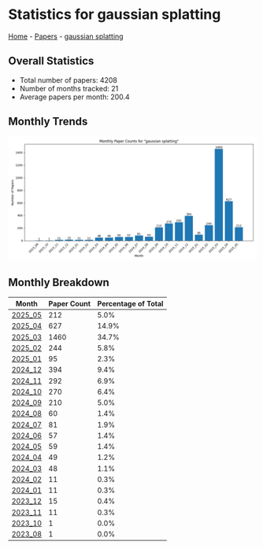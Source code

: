 # Statistics for gaussian splatting

[Home](https://arxcompass.github.io) - [Papers](https://arxcompass.github.io/papers) - [gaussian splatting](https://arxcompass.github.io/papers/gaussian_splatting)

## Overall Statistics

- Total number of papers: 4208
- Number of months tracked: 21
- Average papers per month: 200.4

## Monthly Trends

![Monthly Paper Counts](monthly_stats.png)

## Monthly Breakdown

| Month | Paper Count | Percentage of Total |
| --- | --- | --- |
| [2025_05](./2025_05/papers_1.md) | 212 | 5.0% |
| [2025_04](./2025_04/papers_1.md) | 627 | 14.9% |
| [2025_03](./2025_03/papers_1.md) | 1460 | 34.7% |
| [2025_02](./2025_02/papers_1.md) | 244 | 5.8% |
| [2025_01](./2025_01/papers_1.md) | 95 | 2.3% |
| [2024_12](./2024_12/papers_1.md) | 394 | 9.4% |
| [2024_11](./2024_11/papers_1.md) | 292 | 6.9% |
| [2024_10](./2024_10/papers_1.md) | 270 | 6.4% |
| [2024_09](./2024_09/papers_1.md) | 210 | 5.0% |
| [2024_08](./2024_08/papers_1.md) | 60 | 1.4% |
| [2024_07](./2024_07/papers_1.md) | 81 | 1.9% |
| [2024_06](./2024_06/papers_1.md) | 57 | 1.4% |
| [2024_05](./2024_05/papers_1.md) | 59 | 1.4% |
| [2024_04](./2024_04/papers_1.md) | 49 | 1.2% |
| [2024_03](./2024_03/papers_1.md) | 48 | 1.1% |
| [2024_02](./2024_02/papers_1.md) | 11 | 0.3% |
| [2024_01](./2024_01/papers_1.md) | 11 | 0.3% |
| [2023_12](./2023_12/papers_1.md) | 15 | 0.4% |
| [2023_11](./2023_11/papers_1.md) | 11 | 0.3% |
| [2023_10](./2023_10/papers_1.md) | 1 | 0.0% |
| [2023_08](./2023_08/papers_1.md) | 1 | 0.0% |
